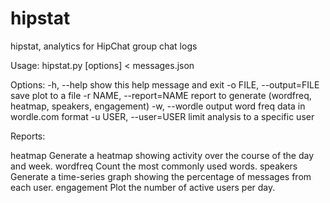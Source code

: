 hipstat
=======

hipstat, analytics for HipChat group chat logs

Usage: hipstat.py [options] < messages.json

Options:
  -h, --help            show this help message and exit
  -o FILE, --output=FILE
                        save plot to a file
  -r NAME, --report=NAME
                        report to generate (wordfreq, heatmap, speakers,
                        engagement)
  -w, --wordle          output word freq data in wordle.com format
  -u USER, --user=USER  limit analysis to a specific user


Reports:

  heatmap               Generate a heatmap showing activity over the course
                        of the day and week.
  wordfreq              Count the most commonly used words.
  speakers              Generate a time-series graph showing the percentage of
                        messages from each user.
  engagement            Plot the number of active users per day.
